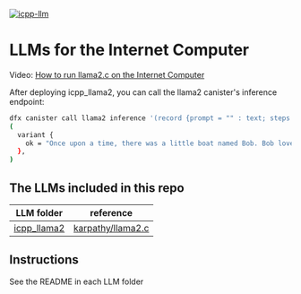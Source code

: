 [![icpp-llm](https://github.com/icppWorld/icpp-llm/actions/workflows/cicd.yml/badge.svg)](https://github.com/icppWorld/icpp-llm/actions/workflows/cicd.yml)

# LLMs for the Internet Computer

Video: [How to run llama2.c on the Internet Computer](https://www.loom.com/share/a065b678df63462fb2f637d1b550b5d2?sid=1aeee693-25c0-4d1f-be0c-8231b53eb742)

After deploying icpp_llama2, you can call the llama2 canister's inference endpoint:

```bash
dfx canister call llama2 inference '(record {prompt = "" : text; steps = 20 : nat64; temperature = 0.9 : float32; topp = 1.0 : float32;})'
(
  variant {
    ok = "Once upon a time, there was a little boat named Bob. Bob loved to float on the water"
  },
)
```


## The LLMs included in this repo

| LLM folder        | reference                                                      |
| ------------- | ------------------------------------------------------------ |
| [icpp_llama2](https://github.com/icppWorld/icpp-llm/tree/main/icpp_llama2)   | [karpathy/llama2.c](https://github.com/karpathy/llama2.c) |


## Instructions

See the README in each LLM folder